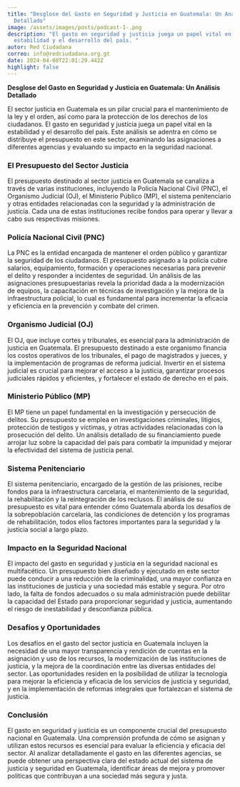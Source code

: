 ```yaml
---
title: "Desglose del Gasto en Seguridad y Justicia en Guatemala: Un Análisis
  Detallado"
image: /assets/images/posts/podcast-1-.png
description: "El gasto en seguridad y justicia juega un papel vital en la
  estabilidad y el desarrollo del país. "
autor: Red Ciudadana
correo: info@redciudadana.org.gt
date: 2024-04-08T22:01:29.442Z
highlight: false
---
```

**Desglose del Gasto en Seguridad y Justicia en Guatemala: Un Análisis Detallado**

El sector justicia en Guatemala es un pilar crucial para el mantenimiento de la ley y el orden, así como para la protección de los derechos de los ciudadanos. El gasto en seguridad y justicia juega un papel vital en la estabilidad y el desarrollo del país. Este análisis se adentra en cómo se distribuye el presupuesto en este sector, examinando las asignaciones a diferentes agencias y evaluando su impacto en la seguridad nacional.

### El Presupuesto del Sector Justicia

El presupuesto destinado al sector justicia en Guatemala se canaliza a través de varias instituciones, incluyendo la Policía Nacional Civil (PNC), el Organismo Judicial (OJ), el Ministerio Público (MP), el sistema penitenciario y otras entidades relacionadas con la seguridad y la administración de justicia. Cada una de estas instituciones recibe fondos para operar y llevar a cabo sus respectivas misiones.

### Policía Nacional Civil (PNC)

La PNC es la entidad encargada de mantener el orden público y garantizar la seguridad de los ciudadanos. El presupuesto asignado a la policía cubre salarios, equipamiento, formación y operaciones necesarias para prevenir el delito y responder a incidentes de seguridad. Un análisis de las asignaciones presupuestarias revela la prioridad dada a la modernización de equipos, la capacitación en técnicas de investigación y la mejora de la infraestructura policial, lo cual es fundamental para incrementar la eficacia y eficiencia en la prevención y combate del crimen.

### Organismo Judicial (OJ)

El OJ, que incluye cortes y tribunales, es esencial para la administración de justicia en Guatemala. El presupuesto destinado a este organismo financia los costos operativos de los tribunales, el pago de magistrados y jueces, y la implementación de programas de reforma judicial. Invertir en el sistema judicial es crucial para mejorar el acceso a la justicia, garantizar procesos judiciales rápidos y eficientes, y fortalecer el estado de derecho en el país.

### Ministerio Público (MP)

El MP tiene un papel fundamental en la investigación y persecución de delitos. Su presupuesto se emplea en investigaciones criminales, litigios, protección de testigos y víctimas, y otras actividades relacionadas con la prosecución del delito. Un análisis detallado de su financiamiento puede arrojar luz sobre la capacidad del país para combatir la impunidad y mejorar la efectividad del sistema de justicia penal.

### Sistema Penitenciario

El sistema penitenciario, encargado de la gestión de las prisiones, recibe fondos para la infraestructura carcelaria, el mantenimiento de la seguridad, la rehabilitación y la reintegración de los reclusos. El análisis de su presupuesto es vital para entender cómo Guatemala aborda los desafíos de la sobrepoblación carcelaria, las condiciones de detención y los programas de rehabilitación, todos ellos factores importantes para la seguridad y la justicia social a largo plazo.

### Impacto en la Seguridad Nacional

El impacto del gasto en seguridad y justicia en la seguridad nacional es multifacético. Un presupuesto bien diseñado y ejecutado en este sector puede conducir a una reducción de la criminalidad, una mayor confianza en las instituciones de justicia y una sociedad más estable y segura. Por otro lado, la falta de fondos adecuados o su mala administración puede debilitar la capacidad del Estado para proporcionar seguridad y justicia, aumentando el riesgo de inestabilidad y desconfianza pública.

### Desafíos y Oportunidades

Los desafíos en el gasto del sector justicia en Guatemala incluyen la necesidad de una mayor transparencia y rendición de cuentas en la asignación y uso de los recursos, la modernización de las instituciones de justicia, y la mejora de la coordinación entre las diversas entidades del sector. Las oportunidades residen en la posibilidad de utilizar la tecnología para mejorar la eficiencia y eficacia de los servicios de justicia y seguridad, y en la implementación de reformas integrales que fortalezcan el sistema de justicia.

### Conclusión

El gasto en seguridad y justicia es un componente crucial del presupuesto nacional en Guatemala. Una comprensión profunda de cómo se asignan y utilizan estos recursos es esencial para evaluar la eficiencia y eficacia del sector. Al analizar detalladamente el gasto en las diferentes agencias, se puede obtener una perspectiva clara del estado actual del sistema de justicia y seguridad en Guatemala, identificar áreas de mejora y promover políticas que contribuyan a una sociedad más segura y justa.